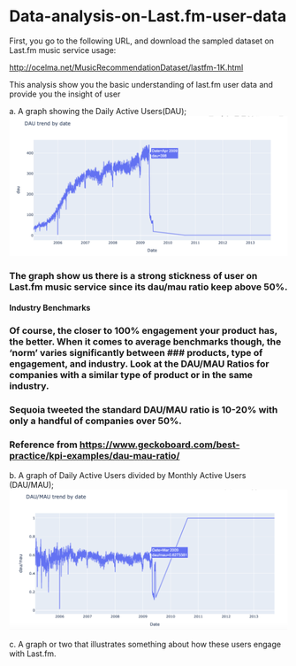 # Data-analysis-on-Last.fm-user-data

First, you go to the following URL, and download the sampled dataset on Last.fm music service usage:

http://ocelma.net/MusicRecommendationDataset/lastfm-1K.html

This analysis show you the basic understanding of last.fm user data and provide you the insight of user

a. A graph showing the Daily Active Users(DAU);
![image](https://github.com/jazzsun000/Data-analysis-on-Last.fm-user-data/blob/master/data%20visualization/DAU%20trend%20by%20date.png)
### The graph show us there is a strong stickness of user on Last.fm music service since its dau/mau ratio keep above 50%.
#### Industry Benchmarks
### Of course, the closer to 100% engagement your product has, the better. When it comes to average benchmarks though, the ‘norm’ varies significantly between ### products, type of engagement, and industry. Look at the DAU/MAU Ratios for companies with a similar type of product or in the same industry.
### Sequoia tweeted the standard DAU/MAU ratio is 10-20% with only a handful of companies over 50%.
### Reference from https://www.geckoboard.com/best-practice/kpi-examples/dau-mau-ratio/

b. A graph of Daily Active Users divided by Monthly Active Users (DAU/MAU);
![DAU/MAU](https://github.com/jazzsun000/Data-analysis-on-Last.fm-user-data/blob/master/data%20visualization/DAU:MAU%20trend%20by%20date.png)

c. A graph or two that illustrates something about how these users engage with Last.fm.


